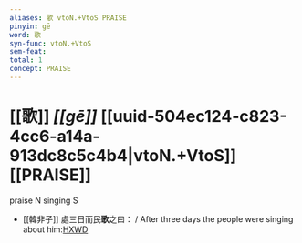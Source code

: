 ```yaml
---
aliases: 歌 vtoN.+VtoS PRAISE
pinyin: gē
word: 歌
syn-func: vtoN.+VtoS
sem-feat: 
total: 1
concept: PRAISE 
---
```

# [[歌]] *[[gē]]*  [[uuid-504ec124-c823-4cc6-a14a-913dc8c5c4b4|vtoN.+VtoS]] [[PRAISE]]
praise N singing S
 - [[韓非子]] 處三日而民**歌**之曰：
                     / After three days the people were singing about him:[HXWD](https://hxwd.org/textview.html?location=KR3c0005_tls_037-8a.6)